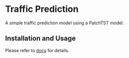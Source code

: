 # Traffic Prediction

A simple traffic prediction model using a PatchTST model.

## Installation and Usage

Please refer to [docs](docs/README.md) for details.

